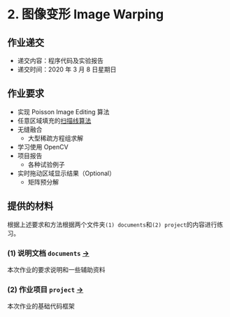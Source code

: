 # 2. 图像变形 Image Warping


## 作业递交

- 递交内容：程序代码及实验报告 
- 递交时间：2020 年 3 月 8 日星期日

## 作业要求

- 实现 Poisson Image Editing 算法
- 任意区域填充的[扫描线算法](documents/ScanningLine.md) 
- 无缝融合
  - 大型稀疏方程组求解
- 学习使用 OpenCV
- 项目报告
  - 各种试验例子
- 实时拖动区域显示结果（Optional）
  - 矩阵预分解


## 提供的材料

根据上述要求和方法根据两个文件夹`(1) documents`和`(2) project`的内容进行练习。

### (1) 说明文档 `documents` [->](documents/) 

本次作业的要求说明和一些辅助资料

### (2) 作业项目 `project` [->](project/) 

本次作业的基础代码框架

